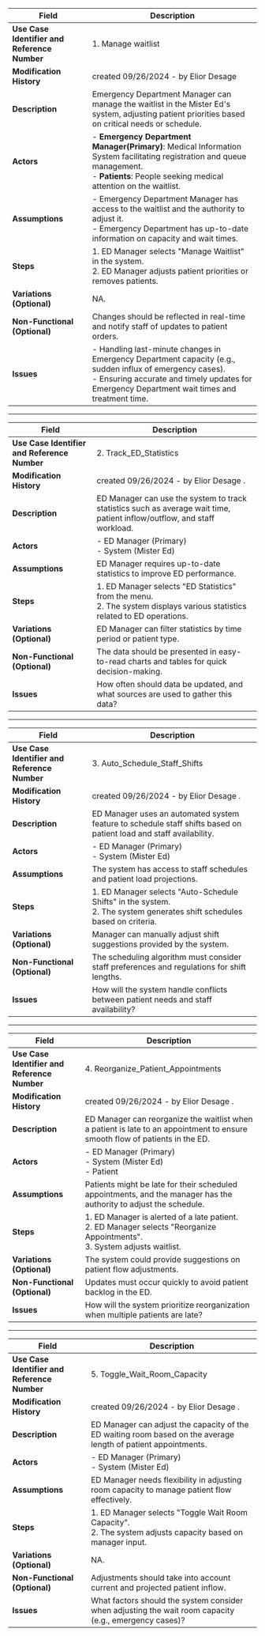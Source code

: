 | **Field**                                   | **Description**                                                                                          |
|---------------------------------------------|----------------------------------------------------------------------------------------------------------|
| **Use Case Identifier and Reference Number**| 1. Manage waitlist                                                           |
| **Modification History**                    |  created 09/26/2024 - by Elior Desage        |
| **Description**                             | Emergency Department Manager can manage the waitlist in the Mister Ed's system, adjusting patient priorities based on critical needs or schedule.                  |
| **Actors**                                  | - **Emergency Department Manager(Primary)**: Medical Information System facilitating registration and queue management.<br>  - **Patients**: People seeking medical attention on the waitlist.                                                                |
| **Assumptions**                             | - Emergency Department Manager has access to the waitlist and the authority to adjust it.<br> - Emergency Department has up-to-date information on capacity and wait times.                                  |
| **Steps**                                   | 1. ED Manager selects "Manage Waitlist" in the system.<br> 2. ED Manager adjusts patient priorities or removes patients.                                  |
| **Variations (Optional)**                  | NA.                                                               |
| **Non-Functional (Optional)**              | Changes should be reflected in real-time and notify staff of updates to patient orders.                                          |
| **Issues**                                 | - Handling last-minute changes in Emergency Department capacity (e.g., sudden influx of emergency cases).<br> - Ensuring accurate and timely updates for Emergency Department wait times and treatment time.     |

---

| **Field**                                   | **Description**                                                                                                                    |
|---------------------------------------------|------------------------------------------------------------------------------------------------------------------------------------|
| **Use Case Identifier and Reference Number**| 2. Track_ED_Statistics                                                                                                             |
| **Modification History**                    | created 09/26/2024 - by Elior Desage .                                                                                        |
| **Description**                             | ED Manager can use the system to track statistics such as average wait time, patient inflow/outflow, and staff workload.           |
| **Actors**                                  | - ED Manager (Primary)<br> - System (Mister Ed)                                                                                    |
| **Assumptions**                             | ED Manager requires up-to-date statistics to improve ED performance.                                                              |
| **Steps**                                   | 1. ED Manager selects "ED Statistics" from the menu.<br> 2. The system displays various statistics related to ED operations.<br>    |
| **Variations (Optional)**                   | ED Manager can filter statistics by time period or patient type.                                                                   |
| **Non-Functional (Optional)**               | The data should be presented in easy-to-read charts and tables for quick decision-making.                                           |
| **Issues**                                  | How often should data be updated, and what sources are used to gather this data?            |

---


| **Field**                                   | **Description**                                                                                                                    |
|---------------------------------------------|------------------------------------------------------------------------------------------------------------------------------------|
| **Use Case Identifier and Reference Number**| 3. Auto_Schedule_Staff_Shifts                                                                                                      |
| **Modification History**                    | created 09/26/2024 - by Elior Desage .                                                                                        |
| **Description**                             | ED Manager uses an automated system feature to schedule staff shifts based on patient load and staff availability.                  |
| **Actors**                                  | - ED Manager (Primary)<br> - System (Mister Ed)                                                                                    |
| **Assumptions**                             | The system has access to staff schedules and patient load projections.                                                             |
| **Steps**                                   | 1. ED Manager selects "Auto-Schedule Shifts" in the system.<br> 2. The system generates shift schedules based on criteria.<br>      |
| **Variations (Optional)**                   | Manager can manually adjust shift suggestions provided by the system.                                                              |
| **Non-Functional (Optional)**               | The scheduling algorithm must consider staff preferences and regulations for shift lengths.                                         |
| **Issues**                                  | How will the system handle conflicts between patient needs and staff availability?                                                 |

---

| **Field**                                   | **Description**                                                                                                                    |
|---------------------------------------------|------------------------------------------------------------------------------------------------------------------------------------|
| **Use Case Identifier and Reference Number**| 4. Reorganize_Patient_Appointments                                                                                                 |
| **Modification History**                    | created 09/26/2024 - by Elior Desage .                                                                                        |
| **Description**                             | ED Manager can reorganize the waitlist when a patient is late to an appointment to ensure smooth flow of patients in the ED.        |
| **Actors**                                  | - ED Manager (Primary)<br> - System (Mister Ed)<br> - Patient                                                                      |
| **Assumptions**                             | Patients might be late for their scheduled appointments, and the manager has the authority to adjust the schedule.                 |
| **Steps**                                   | 1. ED Manager is alerted of a late patient.<br> 2. ED Manager selects "Reorganize Appointments".<br> 3. System adjusts waitlist.<br>|
| **Variations (Optional)**                   | The system could provide suggestions on patient flow adjustments.                                                                  |
| **Non-Functional (Optional)**               | Updates must occur quickly to avoid patient backlog in the ED.                                                                     |
| **Issues**                                  | How will the system prioritize reorganization when multiple patients are late?                                                     |
---

| **Field**                                   | **Description**                                                                                                                    |
|---------------------------------------------|------------------------------------------------------------------------------------------------------------------------------------|
| **Use Case Identifier and Reference Number**| 5. Toggle_Wait_Room_Capacity                                                                                                       |
| **Modification History**                    | created 09/26/2024 - by Elior Desage .                                                                                        |
| **Description**                             | ED Manager can adjust the capacity of the ED waiting room based on the average length of patient appointments.                     |
| **Actors**                                  | - ED Manager (Primary)<br> - System (Mister Ed)                                                                                    |
| **Assumptions**                             | ED Manager needs flexibility in adjusting room capacity to manage patient flow effectively.                                        |
| **Steps**                                   | 1. ED Manager selects "Toggle Wait Room Capacity".<br> 2. The system adjusts capacity based on manager input.<br>                   |
| **Variations (Optional)**                   | NA.                                                                                                                                |
| **Non-Functional (Optional)**               | Adjustments should take into account current and projected patient inflow.                                                          |
| **Issues**                                  | What factors should the system consider when adjusting the wait room capacity (e.g., emergency cases)?                             |
